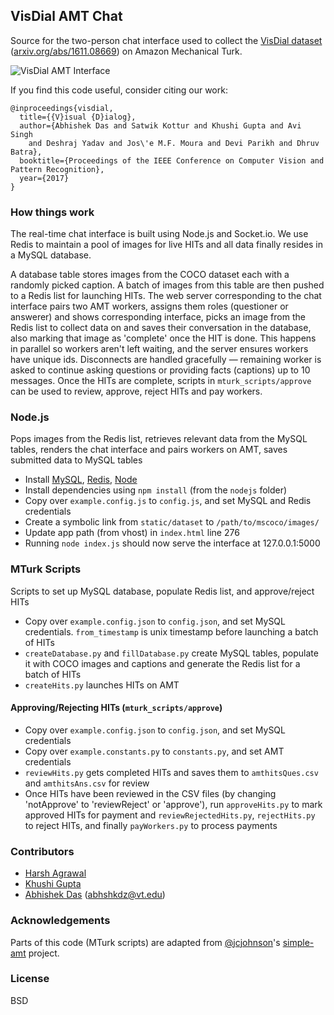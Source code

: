 ## VisDial AMT Chat

Source for the two-person chat interface used to collect the [VisDial dataset][10] ([arxiv.org/abs/1611.08669][1]) on Amazon Mechanical Turk.
<!-- A demo is available [here][12] (open in two separate tabs to be paired for conversation). -->

![VisDial AMT Interface][11]

If you find this code useful, consider citing our work:

```
@inproceedings{visdial,
  title={{V}isual {D}ialog},
  author={Abhishek Das and Satwik Kottur and Khushi Gupta and Avi Singh
    and Deshraj Yadav and Jos\'e M.F. Moura and Devi Parikh and Dhruv Batra},
  booktitle={Proceedings of the IEEE Conference on Computer Vision and Pattern Recognition},
  year={2017}
}
```

### How things work

The real-time chat interface is built using Node.js and Socket.io. We use Redis to maintain a pool of images for live HITs and all data finally resides in a MySQL database.

A database table stores images from the COCO dataset each with a randomly picked caption. A batch of images from this table are then pushed to a Redis list for launching HITs. The web server corresponding to the chat interface pairs two AMT workers, assigns them roles (questioner or answerer) and shows corresponding interface, picks an image from the Redis list to collect data on and saves their conversation in the database, also marking that image as 'complete' once the HIT is done. This happens in parallel so workers aren't left waiting, and the server ensures workers have unique ids. Disconnects are handled gracefully — remaining worker is asked to continue asking questions or providing facts (captions) up to 10 messages. Once the HITs are complete, scripts in `mturk_scripts/approve` can be used to review, approve, reject HITs and pay workers.

### Node.js

Pops images from the Redis list, retrieves relevant data from the MySQL tables, renders the chat interface and pairs workers on AMT, saves submitted data to MySQL tables

* Install [MySQL][9], [Redis][8], [Node][7]
* Install dependencies using `npm install` (from the `nodejs` folder)
* Copy over `example.config.js` to `config.js`, and set MySQL and Redis credentials
* Create a symbolic link from `static/dataset` to `/path/to/mscoco/images/`
* Update app path (from vhost) in `index.html` line 276
* Running `node index.js` should now serve the interface at 127.0.0.1:5000

### MTurk Scripts

Scripts to set up MySQL database, populate Redis list, and approve/reject HITs

* Copy over `example.config.json` to `config.json`, and set MySQL credentials. `from_timestamp` is unix timestamp before launching a batch of HITs
* `createDatabase.py` and `fillDatabase.py` create MySQL tables, populate it with COCO images and captions and generate the Redis list for a batch of HITs
* `createHits.py` launches HITs on AMT

#### Approving/Rejecting HITs (`mturk_scripts/approve`)

* Copy over `example.config.json` to `config.json`, and set MySQL credentials
* Copy over `example.constants.py` to `constants.py`, and set AMT credentials
* `reviewHits.py` gets completed HITs and saves them to `amthitsQues.csv` and `amthitsAns.csv` for review
* Once HITs have been reviewed in the CSV files (by changing 'notApprove' to 'reviewReject' or 'approve'), run `approveHits.py` to mark approved HITs for payment and `reviewRejectedHits.py`, `rejectHits.py` to reject HITs, and finally `payWorkers.py` to process payments

### Contributors

* [Harsh Agrawal][2]
* [Khushi Gupta][3]
* [Abhishek Das][4] (abhshkdz@vt.edu)

### Acknowledgements

Parts of this code (MTurk scripts) are adapted from [@jcjohnson][5]'s [simple-amt][6] project.

### License

BSD

[1]: https://arxiv.org/abs/1611.08669
[2]: https://github.com/dexter1691
[3]: http://www.ri.cmu.edu/person.html?person_id=4483
[4]: https://github.com/abhshkdz
[5]: https://github.com/jcjohnson
[6]: https://github.com/jcjohnson/simple-amt
[7]: https://nodejs.org/en/download/
[8]: https://redis.io/
[9]: https://www.digitalocean.com/community/tutorials/how-to-install-mysql-on-ubuntu-14-04
[10]: http://visualdialog.org/
[11]: http://i.imgur.com/1bv7yxv.png
